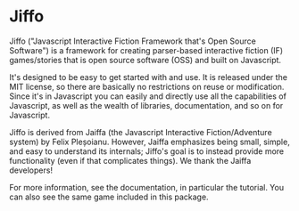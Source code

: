Jiffo
======

Jiffo ("Javascript Interactive Fiction Framework
that's Open Source Software") is a framework for
creating parser-based interactive fiction (IF) games/stories
that is open source software (OSS) and built on Javascript.

It's designed to be easy to get started with and use.
It is released under the MIT license, so there are basically no
restrictions on reuse or modification.
Since it's in Javascript you can easily and directly use all the
capabilities of Javascript, as well as the wealth of libraries,
documentation, and so on for Javascript.

Jiffo is derived from Jaiffa
(the Javascript Interactive Fiction/Adventure system) by
Felix Ple&#537;oianu.
However, Jaiffa emphasizes being small, simple, and easy to understand
its internals; Jiffo's goal is to instead provide more functionality
(even if that complicates things).
We thank the Jaiffa developers!

For more information, see the documentation, in particular the tutorial.
You can also see the same game included in this package.
